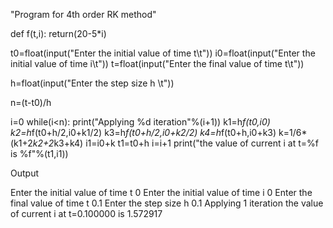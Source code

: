 

"Program for 4th order RK method"


def f(t,i):
    return(20-5*i)

t0=float(input("Enter the initial value of time t\t"))
i0=float(input("Enter the initial value of time i\t"))
t=float(input("Enter the final value of time t\t"))

h=float(input("Enter the step size h \t"))

n=(t-t0)/h

i=0
while(i<n):
    print("Applying %d iteration"%(i+1))
    k1=h*f(t0,i0)
    k2=h*f(t0+h/2,i0+k1/2)
    k3=h*f(t0+h/2,i0+k2/2)
    k4=h*f(t0+h,i0+k3)
    k=1/6*(k1+2*k2+2*k3+k4)
    i1=i0+k
    t1=t0+h
    i=i+1
    print("the value of current i at t=%f is %f"%(t1,i1))



Output

Enter the initial value of time t	0
Enter the initial value of time i	0
Enter the final value of time t	0.1
Enter the step size h 	0.1
Applying 1 iteration
the value of current i at t=0.100000 is 1.572917






